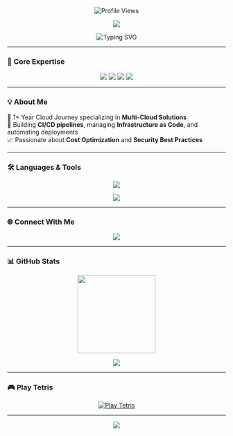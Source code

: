 
<p align="center"> 
    <img src="https://img.shields.io/badge/Profile%20Views-200.5k-blue?style=flat-square" alt="Profile Views" />
</p>

<p align="center">
  <img src="https://capsule-render.vercel.app/api?type=waving&color=0e4c92&height=200&section=header&text=👋%20Hi,%20I'm%20Andrews&fontSize=40&fontColor=ffffff" />
</p>

<p align="center">
  <img src="https://readme-typing-svg.demolab.com?font=Fira+Code&weight=500&size=24&duration=4000&pause=500&color=0e4c92&center=true&vCenter=true&multiline=true&width=700&height=80&lines=DevOps+Engineer+%7C+Cloud+Specialist+%7C+AWS+%7C+Azure;Automation+Enthusiast+%7C+1%2B+Years+in+Cloud+Journey" alt="Typing SVG" />
</p>



---

### 🎯 **Core Expertise**
<p align="center">
  <img src="https://img.shields.io/badge/-AWS-FF9900?style=for-the-badge&logo=amazonaws&logoColor=white" />
  <img src="https://img.shields.io/badge/-Azure-0078D4?style=for-the-badge&logo=microsoftazure&logoColor=white" />
  <img src="https://img.shields.io/badge/-Intune-5E5E5E?style=for-the-badge&logo=microsoft&logoColor=white" />
  <img src="https://img.shields.io/badge/-DevOps-2496ED?style=for-the-badge&logo=azuredevops&logoColor=white" />
</p>

---

### 💡 **About Me**
🌟 1+ Year Cloud Journey specializing in **Multi-Cloud Solutions**  
🔧 Building **CI/CD pipelines**, managing **Infrastructure as Code**, and automating deployments  
📈 Passionate about **Cost Optimization** and **Security Best Practices**  

---

### 🛠️ **Languages & Tools**
<p align="center">
  <a href="https://skillicons.dev">
    <img src="https://skillicons.dev/icons?i=aws,azure,terraform,docker,kubernetes,linux,git,github,jenkins,prometheus,grafana,windows" />
  </a>
</p>
<p align="center">
  <a href="https://skillicons.dev">
    <img src="https://skillicons.dev/icons?i=python,html,css,js" />
  </a>
</p>

---

### 🌐 **Connect With Me**
<p align="center">
  <a href="https://www.linkedin.com/in/mandrews25/">
    <img src="https://img.shields.io/badge/LinkedIn-Connect-blue?style=for-the-badge&logo=linkedin" />
  </a>
</p>

---

### 📊 **GitHub Stats**
<p align="center">
  <img src="https://github-readme-stats.vercel.app/api?username=andrewsrio2001&show_icons=true&theme=github_dark&hide=prs" height="180"/>

</p>

<p align="center">
  <img src="https://streak-stats.demolab.com?user=andrewsrio2001&theme=github-dark&hide_border=true&date_format=M%20j%5B%2C%20Y%5D" />
</p>

---

### 🎮 **Play Tetris**
<p align="center">
  <a href="https://tetris.com/play-tetris">
    <img src="https://img.shields.io/badge/Tetris-Play%20Now-blueviolet?style=for-the-badge&logo=tetris&logoColor=white" alt="Play Tetris" />
  </a>
</p>

---

<p align="center">
  <img src="https://capsule-render.vercel.app/api?type=waving&color=0e4c92&height=120&section=footer" />
</p>
